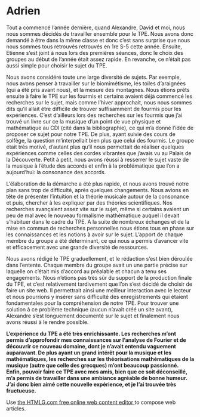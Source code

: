 # Adrien

<p>
	Tout a commencé l’année dernière, quand Alexandre, David et moi, nous nous sommes décidés de travailler ensemble pour le TPE. Nous avons donc demandé à être dans la même classe et donc c’est sans surprise que nous nous sommes tous retrouvés retrouvés en 1re S-5 cette année. Ensuite, Etienne s’est joint à nous lors des premières séances, donc le choix des groupes au début de l’année était assez rapide. En revanche, ce n’était pas aussi simple pour choisir le sujet du TPE.
</p>
<p>
	Nous avons considéré toute une large diversité de sujets. Par exemple, nous avons penser à travailler sur le biomimétisme, les toiles d’araignées (qui a été pris avant nous), et la mesure des montagnes. Nous étions prêts ensuite à faire le TPE sur les fourmis et certains avaient déjà commencé les recherches sur le sujet, mais comme l’hiver approchait, nous nous sommes dits qu’il allait être difficile de trouver suffisamment de fourmis pour les expériences. C’est d’ailleurs lors des recherches sur les fourmis que j’ai trouvé un livre sur ce la musique d’un point de vue physique et mathématique au CDI (cité dans la bibliographie), ce qui m’a donné l’idée de proposer ce sujet pour notre TPE. De plus, ayant suivie des cours de solfège, la question m’interpellait bien plus que celui des fourmis. Le groupe était très motivé, d’autant plus qu’il nous permettait de réaliser quelques expériences comme celles des cordes vibrantes que j’avais vu au Palais de la Découverte. Petit à petit, nous avons réussi à resserrer le sujet vaste de la musique à l’étude des accords et enfin à la problématique que l’on a aujourd’hui: la consonance des accords.
</p>
<p>
	L’élaboration de la démarche a été plus rapide, et nous avons trouvé notre plan sans trop de difficulté, après quelques changements. Nous avions en tête de présenter l’intuition et la théorie musicale autour de la consonance et puis, chercher à les expliquer par des théories scientifiques. Nos recherches avançaient assez vite sur le sujet, même si certains avaient un peu de mal avec le nouveau formalisme mathématique auquel il devait s’habituer dans le cadre du TPE. A la suite de nombreux échanges et de la mise en commun de recherches personnelles nous étions tous en phase sur les connaissances et les notions à avoir sur le sujet. L’apport de chaque membre du groupe a été déterminant, ce qui nous a permis d’avancer vite et efficacement avec une grande diversité de ressources.
</p>
<p>
	Nous avons rédigé le TPE graduellement, et le rédaction s’est bien déroulée dans l’entente. Chaque membre du groupe avait un une partie précise sur laquelle on c’était mis d’accord au préalable et chacun a tenu ses engagements. Nous n’étions pas très sûr du support de la production finale du TPE, et c’est relativement tardivement que l’on s’est décidé de choisir de faire un site web. Il permettrait ainsi une meilleur interaction avec le lecteur et nous pourrions y insérer sans difficulté des enregistrements qui étaient fondamentales pour la compréhension de notre TPE. Pour trouver une solution à ce problème technique (aucun n’avait créé un site avant), Alexandre s’est longuement documenté sur le sujet et finalement nous avons réussi à le rendre possible.
</p>
<p>
	<strong>
		L’expérience du TPE a été très enrichissante. Les recherches m’ont permis d’approfondir mes connaissances sur l’analyse de Fourier et de découvrir ce nouveau domaine, dont je n’avait entendu vaguement auparavant. De plus ayant un grand intérêt pour la musique et les mathématiques, les recherches sur les théorisations mathématiques de la musique (autre que celle des grecques) m’ont beaucoup passionné. Enfin, pouvoir faire ce TPE avec mes amis, bien que ce soit déconseillé, m’a permis de travailler dans une ambiance agréable de bonne humeur. J’ai donc bien aimé cette nouvelle expérience, et je l’ai trouvée très fructueuse.
	</strong>
</p>
<p>
	Use
	<a href="http://htmlg.com/" target="_blank">
		the HTMLG.com free online web content editor
	</a>
	 to compose web articles.
</p>
